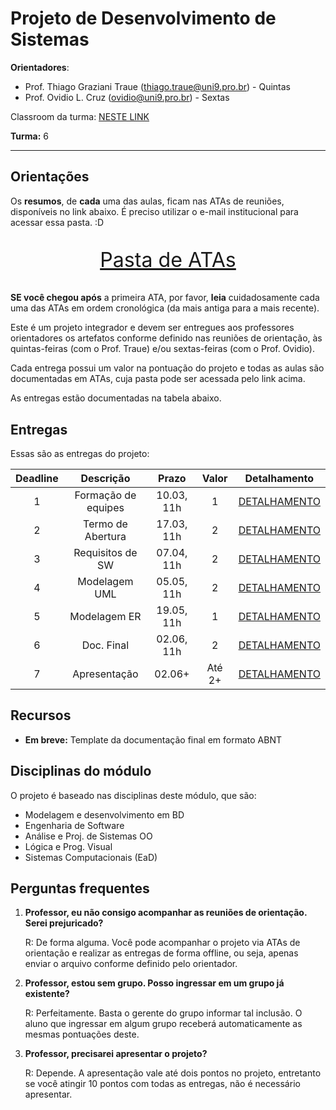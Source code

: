 # Projeto de Desenvolvimento de Sistemas

**Orientadores**:

- Prof. Thiago Graziani Traue (thiago.traue@uni9.pro.br) - Quintas
- Prof. Ovidio L. Cruz (ovidio@uni9.pro.br) - Sextas

Classroom da turma: [NESTE LINK](https://classroom.google.com/c/NDY1OTg1MzkxOTMw?cjc=p6o6hdd)

**Turma:** 6

***

## Orientações

Os **resumos**, de **cada** uma das aulas, ficam nas ATAs de reuniões, disponíveis no link abaixo. É preciso utilizar o e-mail institucional para acessar essa pasta. :D

<p style="font-size:2.3em;text-align:center">
    <a href="https://drive.google.com/drive/folders/1lj91vEfXinlOYDdNHdJx9zeUPct5SDJi?usp=sharing" target="_blank">Pasta de ATAs</a>
</p>

**SE você chegou após** a primeira ATA, por favor, **leia** cuidadosamente cada uma das ATAs em ordem cronológica (da mais antiga para a mais recente).

Este é um projeto integrador e devem ser entregues aos professores orientadores os artefatos conforme definido nas reuniões de orientação, às quintas-feiras (com o Prof. Traue) e/ou sextas-feiras (com o Prof. Ovidio).

Cada entrega possui um valor na pontuação do projeto e todas as aulas são documentadas em ATAs, cuja pasta pode ser acessada pelo link acima.

As entregas estão documentadas na tabela abaixo.

## Entregas

Essas são as entregas do projeto:

| Deadline |      Descrição      | Prazo      | Valor | Detalhamento                                                                                                    |
|:--------:|:-------------------:|:----------:|:-----:|:---------------------------------------------------------------------------------------------------------------:|
|    1     | Formação de equipes | 10.03, 11h |   1   |[DETALHAMENTO](https://docs.google.com/document/d/1m2zQXZ-TsE1Dk8QPx9oxxRu_aLC5uYXric3-8IjNO8I/edit?usp=sharing) |
|    2     | Termo de Abertura   | 17.03, 11h |   2   |[DETALHAMENTO](https://docs.google.com/document/d/1VDaOBt8j9YiC1C24luXhsvKXtEBhZNUb1YRlTMLnzMU/edit?usp=sharing) |
|    3     | Requisitos de SW    | 07.04, 11h |   2   |[DETALHAMENTO](https://docs.google.com/document/d/1DIz_7edoH-RFwNGG_dz7RSqvKN227yTXQYHkrlQ-obU/edit?usp=sharing) |
|    4     | Modelagem UML       | 05.05, 11h |   2   |[DETALHAMENTO](https://docs.google.com/document/d/1X0PA8NhJoLESng8utFHbtgC-TpLBiCNr-PSXq92Bl4E/edit?usp=sharing) |
|    5     | Modelagem ER        | 19.05, 11h |   1   |[DETALHAMENTO](https://docs.google.com/document/d/1fvf5eUS0La7Kio3qPksExijjThtBMMIRYww_30F5sg0/edit?usp=sharing) |
|    6     | Doc. Final          | 02.06, 11h |   2   |[DETALHAMENTO](https://docs.google.com/document/d/1rmBhkzqRP0YCo6Dizn5XL207zqf6R-F5dLCZq8EM5x8/edit?usp=sharing) |
|    7     | Apresentação        | 02.06+     | Até 2+|[DETALHAMENTO](https://docs.google.com/document/d/1cFnwG-XQ7s5HVUqF-IOt0vdf9Ycv6zckSFUpP9lHORU/edit?usp=sharing) |

## Recursos

- **Em breve:** Template da documentação final em formato ABNT

## Disciplinas do módulo

O projeto é baseado nas disciplinas deste módulo, que são:

- Modelagem e desenvolvimento em BD
- Engenharia de Software
- Análise e Proj. de Sistemas OO
- Lógica e Prog. Visual
- Sistemas Computacionais (EaD)

## Perguntas frequentes

1. **Professor, eu não consigo acompanhar as reuniões de orientação. Serei prejuricado?**

    R: De forma alguma. Você pode acompanhar o projeto via ATAs de orientação e realizar as entregas de forma offline, ou seja, apenas enviar o arquivo conforme definido pelo orientador.

2. **Professor, estou sem grupo. Posso ingressar em um grupo já existente?**

    R: Perfeitamente. Basta o gerente do grupo informar tal inclusão. O aluno que ingressar em algum grupo receberá automaticamente as mesmas pontuações deste.

3. **Professor, precisarei apresentar o projeto?**

    R: Depende. A apresentação vale até dois pontos no projeto, entretanto se você atingir 10 pontos com todas as entregas, não é necessário apresentar.
